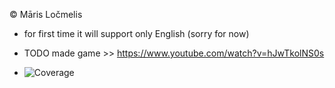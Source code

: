 © Māris Ločmelis

* for first time it will support only English (sorry for now)


* TODO made game >> https://www.youtube.com/watch?v=hJwTkolNS0s
* ![Coverage](./front/my-page/coverage/badge.svg)
